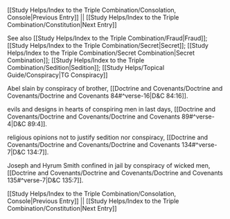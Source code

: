 [[Study Helps/Index to the Triple Combination/Consolation, Console|Previous Entry]]  ||  [[Study Helps/Index to the Triple Combination/Constitution|Next Entry]]

 See also [[Study Helps/Index to the Triple Combination/Fraud|Fraud]]; [[Study Helps/Index to the Triple Combination/Secret|Secret]]; [[Study Helps/Index to the Triple Combination/Secret Combination|Secret Combination]]; [[Study Helps/Index to the Triple Combination/Sedition|Sedition]]; [[Study Helps/Topical Guide/Conspiracy|TG Conspiracy]]

 Abel slain by conspiracy of brother, [[Doctrine and Covenants/Doctrine and Covenants/Doctrine and Covenants 84#^verse-16|D&C 84:16]].

 evils and designs in hearts of conspiring men in last days, [[Doctrine and Covenants/Doctrine and Covenants/Doctrine and Covenants 89#^verse-4|D&C 89:4]].

 religious opinions not to justify sedition nor conspiracy, [[Doctrine and Covenants/Doctrine and Covenants/Doctrine and Covenants 134#^verse-7|D&C 134:7]].

 Joseph and Hyrum Smith confined in jail by conspiracy of wicked men, [[Doctrine and Covenants/Doctrine and Covenants/Doctrine and Covenants 135#^verse-7|D&C 135:7]].

[[Study Helps/Index to the Triple Combination/Consolation, Console|Previous Entry]]  ||  [[Study Helps/Index to the Triple Combination/Constitution|Next Entry]]